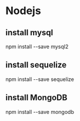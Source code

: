 # Nodejs


## install mysql
npm install --save mysql2

## install sequelize
npm install --save sequelize

## install MongoDB
npm install --save mongodb
